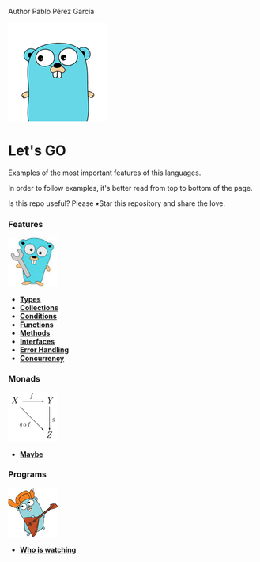  Author Pablo Pérez García

![My image](img/gopher-main.png)    
 # Let's GO  
Examples of the most important features of this languages.

In order to follow examples, it's better read from top to bottom of the page.

Is this repo useful? Please ⭑Star this repository and share the love.

### Features
![My image](img/features.jpg)    

* **[Types](features/src/politrons/lang/Types_test.go)**
* **[Collections](features/src/politrons/lang/Collections_test.go)**
* **[Conditions](features/src/politrons/lang/Conditions_test.go)**
* **[Functions](features/src/politrons/lang/Functions_test.go)** 
* **[Methods](features/src/politrons/lang/Methods_test.go)**
* **[Interfaces](features/src/politrons/lang/Interfaces_test.go)**
* **[Error Handling](features/src/politrons/lang/ErrorHandling_test.go)**
* **[Concurrency](features/src/politrons/lang/Concurrency_test.go)**

### Monads
![My image](img/pure.png)    
* **[Maybe](features/src/politrons/categoryTheory/Maybe_test.go)**

### Programs
![My image](img/programs.jpg)    

* **[Who is watching](https://github.com/politrons/Who-is-watching)**